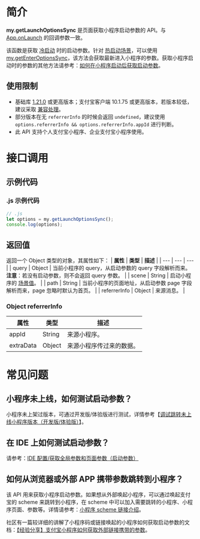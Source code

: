 # 简介

**my.getLaunchOptionsSync** 是页面获取小程序启动参数的 API。与 [App.onLaunch](<https://opendocs.alipay.com/mini/framework/app-detail#onLaunch(object%3A%20Object)%20%E5%8F%8A%20onShow(object%3A%20Object)>) 的回调参数一致。

该函数是获取 [冷启动](https://opendocs.alipay.com/mini/framework/operating-mechanism) 时的启动参数。针对 [热启动场景](https://opendocs.alipay.com/mini/framework/operating-mechanism)，可以使用 [my.getEnterOptionsSync](https://opendocs.alipay.com/mini/api/029i75)，该方法会获取最新进入小程序的参数。获取小程序启动时的参数的其他方法请参考：[如何在小程序启动后获取启动参数](https://opendocs.alipay.com/support/01rb2a)。

## 使用限制

- 基础库 [1.21.0](https://opendocs.alipay.com/mini/framework/lib) 或更高版本；支付宝客户端 10.1.75 或更高版本，若版本较低，建议采取 [兼容处理](https://opendocs.alipay.com/mini/framework/compatibility)。
- 部分版本在无 `referrerInfo` 的时候会返回 `undefined`，建议使用 `options.referrerInfo && options.referrerInfo.appId` 进行判断。
- 此 API 支持个人支付宝小程序、企业支付宝小程序使用。

# 接口调用

## 示例代码

### .js 示例代码

```javascript
// .js
let options = my.getLaunchOptionsSync();
console.log(options);
```

## 返回值

返回一个 Object 类型的对象，其属性如下： | **属性** | **类型** | **描述** | | --- | --- | --- | | query | Object | 当前小程序的 query，从启动参数的 query 字段解析而来。<br />**注意**：若没有启动参数，则不会返回 query 参数。 | | scene | String | 启动小程序的 [场景值](https://opendocs.alipay.com/mini/framework/scene)。 | | path | String | 当前小程序的页面地址，从启动参数 page 字段解析而来，page 忽略时默认为首页。 | | referrerInfo | Object | 来源消息。 |

### Object referrerInfo

| **属性**  | **类型** | **描述**                 |
| --------- | -------- | ------------------------ |
| appId     | String   | 来源小程序。             |
| extraData | Object   | 来源小程序传过来的数据。 |

# 常见问题

## 小程序未上线，如何测试启动参数？

小程序未上架过版本，可通过开发版/体验版进行测试，详情参考【[调试跳转未上线小程序版本（开发版/体验版）](https://opendocs.alipay.com/support/01rb0j)】。

## 在 IDE 上如何测试启动参数？

请参考：[IDE 配置/获取全局参数和页面参数（启动参数）](https://opendocs.alipay.com/support/01rb7b)

## 如何从浏览器或外部 APP 携带参数跳转到小程序？

该 API 用来获取小程序启动参数。如果想从外部唤起小程序，可以通过唤起支付宝的 scheme 来跳转到小程序，在 scheme 中可以加入需要跳转的小程序、小程序页面、参数等。详情请参考：[小程序 scheme 链接介绍](https://opendocs.alipay.com/support/01rb18)。

社区有一篇较详细的讲解了小程序码或链接唤起的小程序如何获取启动参数的文档：[【经验分享】支付宝小程序如何获取外部链接携带的参数](https://forum.alipay.com/mini-app/post/35101021)。

